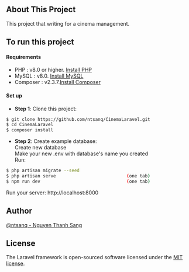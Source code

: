 ## About This Project

This project that writing for a cinema management. 

## To run this project

#### Requirements
- PHP : v8.0 or higher. [Install PHP](https://nextgentips.com/2022/01/31/how-to-install-php-8-1-on-ubuntu-20-04/?noamp=mobile)
- MySQL : v8.0. [Install MySQL](https://www.digitalocean.com/community/tutorials/how-to-install-mysql-on-ubuntu-20-04)
- Composer : v2.3.7.[Install Composer](https://www.digitalocean.com/community/tutorials/how-to-install-and-use-composer-on-ubuntu-20-04)

#### Set up
                     
- **Step 1**: Clone this project:
```sh  
$ git clone https://github.com/ntsanq/CinemaLaravel.git
$ cd CinemaLaravel
$ composer install
``` 


- **Step 2**: Create example database: <br>
Create new database <br>
Make your new .env with database's name you created <br>
Run:
```sh  
$ php artisan migrate --seed 
$ php artisan serve                           (one tab)
$ npm run dev                                 (one tab)
``` 


Run your server: http://localhost:8000

## Author
[@ntsanq - Nguyen Thanh Sang](https://github.com/ntsanq)

## License

The Laravel framework is open-sourced software licensed under the [MIT license](https://opensource.org/licenses/MIT).
